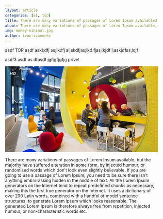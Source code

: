 ```yaml
---
layout: article
categories: [a1, top]
title: There are many variations of passages of Lorem Ipsum available3
about: There are many variations of passages of Lorem Ipsum available, but the
img: money-minimal.jpg
author: ivan-ivanenko
---
```

asdf TOP asdf askl;dfj as;lkdfj al;skdfjas;lkd fjasl;kjdf l;askjdfas;ldjf

asdf3
asdf
as
dfasdf
jgfjgfjgfjg privet

![asdf](images/kakgoogle.jpg)


There are many variations of passages of Lorem Ipsum available, 
but the majority have suffered alteration in some form, by injected humour, or randomised words which
 don't look even slightly believable. If you are going to use a passage of Lorem Ipsum, you need to be
  sure there isn't anything embarrassing hidden in the middle of text. All the Lorem Ipsum generators on the
   Internet tend to repeat predefined chunks as necessary, making this the first true generator on the Internet. 
   It uses a dictionary of over 200 Latin words, combined with a handful of model sentence structures, to generate Lorem 
   Ipsum which looks reasonable. The generated Lorem Ipsum is therefore always free from repetition, injected humour, 
   or non-characteristic words etc.
